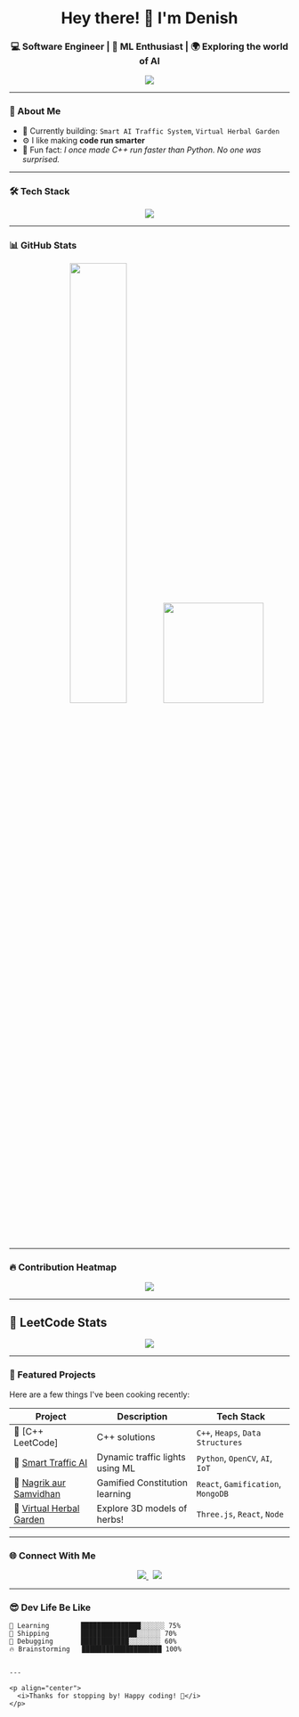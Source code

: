 <!-- Profile README for Denishhthemenace -->

<h1 align="center">Hey there! 👋 I'm Denish</h1>
<h3 align="center">💻 Software Engineer | 🧠 ML Enthusiast | 🌍 Exploring the world of AI</h3>

<p align="center">
  <img src="https://readme-typing-svg.demolab.com?font=Fira+Code&size=20&pause=1000&center=true&vCenter=true&width=440&lines=Code.+Commit.+Conquer.;Front-end+%2B+Back-end+Ninja.;CSE+%40+AEC+Guwahati" />
</p>


---

### 🧠 About Me

- 🔭 Currently building: `Smart AI Traffic System`, `Virtual Herbal Garden`
- ⚙️ I like making **code run smarter**
- 🧠 Fun fact: *I once made C++ run faster than Python. No one was surprised.*

---

### 🛠️ Tech Stack

<p align="center">
  <img src="https://skillicons.dev/icons?i=cpp,java,python,php,css,html,c,js,nodejs,git,github,vscode,mysql,mongodb" />
</p>

---

### 📊 GitHub Stats

<p align="center">
  <img src="https://github-readme-stats.vercel.app/api?username=Denishhthemenace&show_icons=true&theme=tokyonight&hide_border=true" width="45%"/>
  <img src="https://github-readme-stats.vercel.app/api/top-langs/?username=denishhthemenace&layout=compact&theme=tokyonight&langs_count=6" height="180em" />
</p>

---

### 🔥 Contribution Heatmap

<p align="center">
  <img src="https://github-readme-activity-graph.vercel.app/graph?username=Denishhthemenace&theme=tokyo-night&area=true" />
</p>

---

## 🧠 LeetCode Stats

<p align="center">
  <img src="https://leetcard.jacoblin.cool/anarchy043?theme=dark&font=Fira+Code" />
</p>

---

### 🚀 Featured Projects

Here are a few things I've been cooking recently:

| Project | Description | Tech Stack |
|--------|-------------|------------|
| 🔗 [C++ LeetCode] | C++ solutions | `C++`, `Heaps`, `Data Structures` |
| 🔗 [Smart Traffic AI](#) | Dynamic traffic lights using ML | `Python`, `OpenCV`, `AI`, `IoT` |
| 🔗 [Nagrik aur Samvidhan](#) | Gamified Constitution learning | `React`, `Gamification`, `MongoDB` |
| 🔗 [Virtual Herbal Garden](#) | Explore 3D models of herbs! | `Three.js`, `React`, `Node` |

---

### 🌐 Connect With Me

<p align="center">
  <a href="https://www.linkedin.com/in/syed-denish-ahmed/" target="_blank">
    <img src="https://img.shields.io/badge/LinkedIn-0A66C2?style=for-the-badge&logo=linkedin&logoColor=white" />
  </a>
  &nbsp;
  <a href="mailto:syeddenishahmed@gmail.com">
    <img src="https://img.shields.io/badge/Gmail-EA4335?style=for-the-badge&logo=gmail&logoColor=white" />
  </a>

</p>

---

### 😎 Dev Life Be Like

```text
🌱 Learning        ███████████████░░░░░░ 75%
🚀 Shipping        ██████████████░░░░░░ 70%
🧠 Debugging       ████████████░░░░░░░░ 60%
🔥 Brainstorming   ████████████████████ 100%


---

<p align="center">
  <i>Thanks for stopping by! Happy coding! 🚀</i>
</p>


